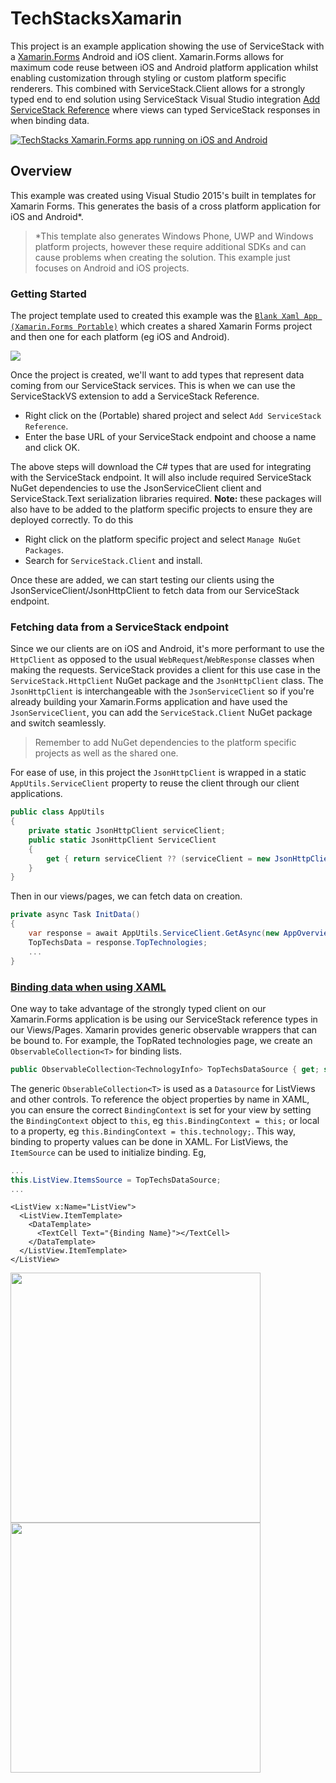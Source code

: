 # TechStacksXamarin
This project is an example application showing the use of ServiceStack with a [Xamarin.Forms](https://www.xamarin.com/forms) Android and iOS client. Xamarin.Forms allows for maximum code reuse between iOS and Android platform application whilst enabling customization through styling or custom platform specific renderers. This combined with ServiceStack.Client allows for a strongly typed end to end solution using ServiceStack Visual Studio integration [Add ServiceStack Reference](https://github.com/ServiceStack/ServiceStack/wiki/Add-ServiceStack-Reference) where views can typed ServiceStack responses in when binding data.

[![TechStacks Xamarin.Forms app running on iOS and Android](https://raw.githubusercontent.com/ServiceStack/Assets/master/img/apps/TechStacksXamForms/video_preview.png)](https://www.youtube.com/watch?v=4ghchU3xKs4)

## Overview
This example was created using Visual Studio 2015's built in templates for Xamarin Forms. This generates the basis of a cross platform application for iOS and Android*.
> *This template also generates Windows Phone, UWP and Windows platform projects, however these require additional SDKs and can cause problems when creating the solution. This example just focuses on Android and iOS projects.

### Getting Started
The project template used to created this example was the [`Blank Xaml App (Xamarin.Forms Portable)`](https://developer.xamarin.com/guides/xamarin-forms/xaml/xaml-basics/getting_started_with_xaml/) which creates a shared Xamarin Forms project and then one for each platform (eg iOS and Android). 

![](https://raw.githubusercontent.com/ServiceStack/Assets/master/img/apps/TechStacksXamForms/solution.png)

Once the project is created, we'll want to add types that represent data coming from our ServiceStack services. This is when we can use the ServiceStackVS extension to add a ServiceStack Reference.

- Right click on the (Portable) shared project and select `Add ServiceStack Reference`.
- Enter the base URL of your ServiceStack endpoint and choose a name and click OK.

The above steps will download the C# types that are used for integrating with the ServiceStack endpoint. It will also include required ServiceStack NuGet dependencies to use the JsonServiceClient client and ServiceStack.Text serialization libraries required. **Note:** these packages will also have to be added to the platform specific projects to ensure they are deployed correctly. To do this

- Right click on the platform specific project and select `Manage NuGet Packages`.
- Search for `ServiceStack.Client` and install.

Once these are added, we can start testing our clients using the JsonServiceClient/JsonHttpClient to fetch data from our ServiceStack endpoint.

### Fetching data from a ServiceStack endpoint
Since we our clients are on iOS and Android, it's more performant to use the `HttpClient` as opposed to the usual `WebRequest`/`WebResponse` classes when making the requests. ServiceStack provides a client for this use case in the `ServiceStack.HttpClient` NuGet package and the `JsonHttpClient` class. The `JsonHttpClient` is interchangeable with the `JsonServiceClient` so if you're already building your Xamarin.Forms application and have used the `JsonServiceClient`, you can add the `ServiceStack.Client` NuGet package and switch seamlessly.
> Remember to add NuGet dependencies to the platform specific projects as well as the shared one.

For ease of use, in this project the `JsonHttpClient` is wrapped in a static `AppUtils.ServiceClient` property to reuse the client through our client applications. 

``` csharp
public class AppUtils
{
	private static JsonHttpClient serviceClient;
	public static JsonHttpClient ServiceClient
	{
		get { return serviceClient ?? (serviceClient = new JsonHttpClient("http://techstacks.io/")); }
	}
}
```

Then in our views/pages, we can fetch data on creation.

``` csharp
private async Task InitData()
{
	var response = await AppUtils.ServiceClient.GetAsync(new AppOverview());
    TopTechsData = response.TopTechnologies;
    ...
}
```

### [Binding data when using XAML](https://developer.xamarin.com/guides/xamarin-forms/xaml/xaml-basics/data_binding_basics/)
One way to take advantage of the strongly typed client on our Xamarin.Forms application is be using our ServiceStack reference types in our Views/Pages. Xamarin provides generic observable wrappers that can be bound to. For example, the TopRated technologies page, we create an `ObservableCollection<T>` for binding lists.

``` csharp
public ObservableCollection<TechnologyInfo> TopTechsDataSource { get; set; }
```

The generic `ObserableCollection<T>` is used as a `Datasource` for ListViews and other controls. To reference the object properties by name in XAML, you can ensure the correct `BindingContext` is set for your view by setting the `BindingContext` object to `this`, eg `this.BindingContext = this;` or local to a property, eg `this.BindingContext = this.technology;`. This way, binding to property values can be done in XAML. For ListViews, the `ItemSource` can be used to initialize binding. Eg,

``` csharp
...
this.ListView.ItemsSource = TopTechsDataSource;
...
```

``` XAML
<ListView x:Name="ListView">
  <ListView.ItemTemplate>
    <DataTemplate>
      <TextCell Text="{Binding Name}"></TextCell>
    </DataTemplate>
  </ListView.ItemTemplate>
</ListView>
```

<img src="https://raw.githubusercontent.com/ServiceStack/Assets/master/img/apps/TechStacksXamForms/android-client.png" height="400" style="float:left" />

<img src="https://raw.githubusercontent.com/ServiceStack/Assets/master/img/apps/TechStacksXamForms/ios-client.png" height="400" />

